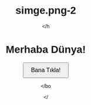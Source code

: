 # simge.png-2 
<!DOCTYPE html>
<html lang="tr">
<head>
  <meta charset="UTF-8">
  
  
<title>Merhaba Dünya</title>
  <style>
    body {
      font-family: Arial, sans-serif;
      text-align: center;
      padding: 20px;
    }
    button {
      padding: 10px 20px;
      font-size: 16px;
      cursor: pointer;
    }
  </style>

</h
</head>
<body>
  <h1>Merhaba Dünya!</h1>
  
  
<button id="greetButton">Bana Tıkla!</button>
  
 
<script src="popup.js"></script>

</bo
</body>

</
</html>
